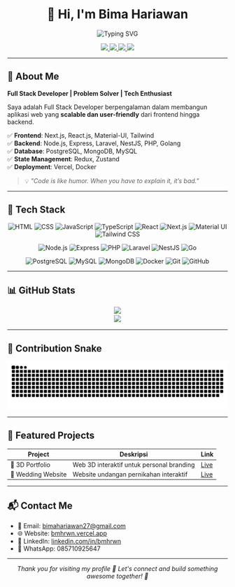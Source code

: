 <h1 align="center">👋 Hi, I'm Bima Hariawan</h1>
<p align="center">
  <img src="https://readme-typing-svg.demolab.com?font=Fira+Code&pause=1000&center=true&vCenter=true&width=450&lines=Full+Stack+Developer;Problem+Solver;Tech+Enthusiast" alt="Typing SVG" />
</p>

<p align="center">
  <a href="https://bmhrwn.netlify.app" target="_blank">
    <img src="https://img.shields.io/badge/3D%20Portfolio-bmhrwn.netlify.app-blueviolet?style=for-the-badge&logo=netlify" />
  </a>
  <a href="https://nadbim.netlify.app" target="_blank">
    <img src="https://img.shields.io/badge/Wedding%20Website-nadbim.netlify.app-ff69b4?style=for-the-badge&logo=netlify" />
  </a>
  <a href="mailto:bimahariawan27@gmail.com">
    <img src="https://img.shields.io/badge/Email-bimahariawan27@gmail.com-D14836?style=for-the-badge&logo=gmail" />
  </a>
  <a href="https://www.linkedin.com/in/bmhrwn" target="_blank">
    <img src="https://img.shields.io/badge/LinkedIn-bmhrwn-blue?style=for-the-badge&logo=linkedin" />
  </a>
</p>

---

## 🧠 About Me

**Full Stack Developer | Problem Solver | Tech Enthusiast**

Saya adalah Full Stack Developer berpengalaman dalam membangun aplikasi web yang **scalable dan user-friendly** dari frontend hingga backend.

✅ **Frontend**: Next.js, React.js, Material-UI, Tailwind  
✅ **Backend**: Node.js, Express, Laravel, NestJS, PHP, Golang  
✅ **Database**: PostgreSQL, MongoDB, MySQL  
✅ **State Management**: Redux, Zustand  
✅ **Deployment**: Vercel, Docker  

> 💡 *"Code is like humor. When you have to explain it, it’s bad."*

---
## 🔧 Tech Stack

<p align="center">
  <!-- Frontend -->
  <img src="https://cdn.jsdelivr.net/gh/devicons/devicon/icons/html5/html5-original.svg" width="40" alt="HTML" />
  <img src="https://cdn.jsdelivr.net/gh/devicons/devicon/icons/css3/css3-original.svg" width="40" alt="CSS" />
  <img src="https://cdn.jsdelivr.net/gh/devicons/devicon/icons/javascript/javascript-original.svg" width="40" alt="JavaScript" />
  <img src="https://cdn.jsdelivr.net/gh/devicons/devicon/icons/typescript/typescript-original.svg" width="40" alt="TypeScript" />
  <img src="https://cdn.jsdelivr.net/gh/devicons/devicon/icons/react/react-original.svg" width="40" alt="React" />
  <img src="https://cdn.jsdelivr.net/npm/simple-icons@v9/icons/nextdotjs.svg" width="40" alt="Next.js" style="background:white;border-radius:4px;" />
  <img src="https://cdn.jsdelivr.net/gh/devicons/devicon/icons/materialui/materialui-original.svg" width="40" alt="Material UI" />
  <img src="https://cdn.jsdelivr.net/gh/devicons/devicon/icons/tailwindcss/tailwindcss-original.svg" width="40" alt="Tailwind CSS" />
</p>

<p align="center">
  <!-- Backend -->
  <img src="https://cdn.jsdelivr.net/gh/devicons/devicon/icons/nodejs/nodejs-original.svg" width="40" alt="Node.js" />
<img src="https://cdn.jsdelivr.net/npm/simple-icons@v9/icons/express.svg" width="40" alt="Express" style="background:white;border-radius:4px;" />
  <img src="https://cdn.jsdelivr.net/gh/devicons/devicon/icons/php/php-original.svg" width="40" alt="PHP" />
<img src="https://cdn.jsdelivr.net/gh/devicons/devicon/icons/laravel/laravel-original.svg" width="40" alt="Laravel" />
<img src="https://nestjs.com/img/logo-small.svg" width="40" alt="NestJS" />
  <img src="https://cdn.jsdelivr.net/gh/devicons/devicon/icons/go/go-original.svg" width="40" alt="Go" />
</p>

<p align="center">
  <!-- Database & Tools -->
  <img src="https://cdn.jsdelivr.net/gh/devicons/devicon/icons/postgresql/postgresql-original.svg" width="40" alt="PostgreSQL" />
  <img src="https://cdn.jsdelivr.net/gh/devicons/devicon/icons/mysql/mysql-original.svg" width="40" alt="MySQL" />
  <img src="https://cdn.jsdelivr.net/gh/devicons/devicon/icons/mongodb/mongodb-original.svg" width="40" alt="MongoDB" />
  <img src="https://cdn.jsdelivr.net/gh/devicons/devicon/icons/docker/docker-original.svg" width="40" alt="Docker" />
  <img src="https://cdn.jsdelivr.net/gh/devicons/devicon/icons/git/git-original.svg" width="40" alt="Git" />
  <img src="https://cdn.jsdelivr.net/gh/devicons/devicon/icons/github/github-original.svg" width="40" alt="GitHub" />
</p>

---

## 📊 GitHub Stats

<p align="center">
  <img src="https://github-readme-stats.vercel.app/api?username=bmhrwn&show_icons=true&theme=tokyonight&count_private=true" />
  <br/>
  <img src="https://github-readme-streak-stats.herokuapp.com?user=bmhrwn&theme=tokyonight" />
</p>

---

## 🐍 Contribution Snake

<p align="center">
  <img src="https://raw.githubusercontent.com/Platane/snk/output/github-contribution-grid-snake.svg" />
</p>

---

## 🌟 Featured Projects

| Project             | Deskripsi                                   | Link                                                |
|---------------------|---------------------------------------------|-----------------------------------------------------|
| 🧠 3D Portfolio      | Web 3D interaktif untuk personal branding   | [Live](https://bmhrwn.vercel.app)                  |
| 💍 Wedding Website   | Website undangan pernikahan interaktif     | [Live](https://nadbim.netlify.app)                 |

---

## 📬 Contact Me

- 📧 Email: bimahariawan27@gmail.com  
- 🌐 Website: [bmhrwn.vercel.app](https://bmhrwn.vercel.app)  
- 💼 LinkedIn: [linkedin.com/in/bmhrwn](https://www.linkedin.com/in/bmhrwn)  
- 📱 WhatsApp: 085710925647

---

<p align="center">
  <em>Thank you for visiting my profile 🙏 Let's connect and build something awesome together! 🚀</em>
</p>
